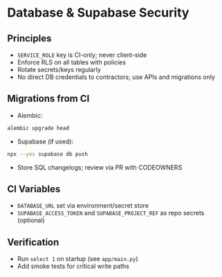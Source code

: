 # Database & Supabase Security

## Principles
- `SERVICE_ROLE` key is CI-only; never client-side
- Enforce RLS on all tables with policies
- Rotate secrets/keys regularly
- No direct DB credentials to contractors; use APIs and migrations only

## Migrations from CI
- Alembic:
```bash
alembic upgrade head
```
- Supabase (if used):
```bash
npx --yes supabase db push
```
- Store SQL changelogs; review via PR with CODEOWNERS

## CI Variables
- `DATABASE_URL` set via environment/secret store
- `SUPABASE_ACCESS_TOKEN` and `SUPABASE_PROJECT_REF` as repo secrets (optional)

## Verification
- Run `select 1` on startup (see `app/main.py`)
- Add smoke tests for critical write paths